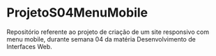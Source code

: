 # ProjetoS04MenuMobile
 Repositório referente ao projeto de criação de um site responsivo com menu mobile, durante semana 04 da matéria Desenvolvimento de Interfaces Web.
